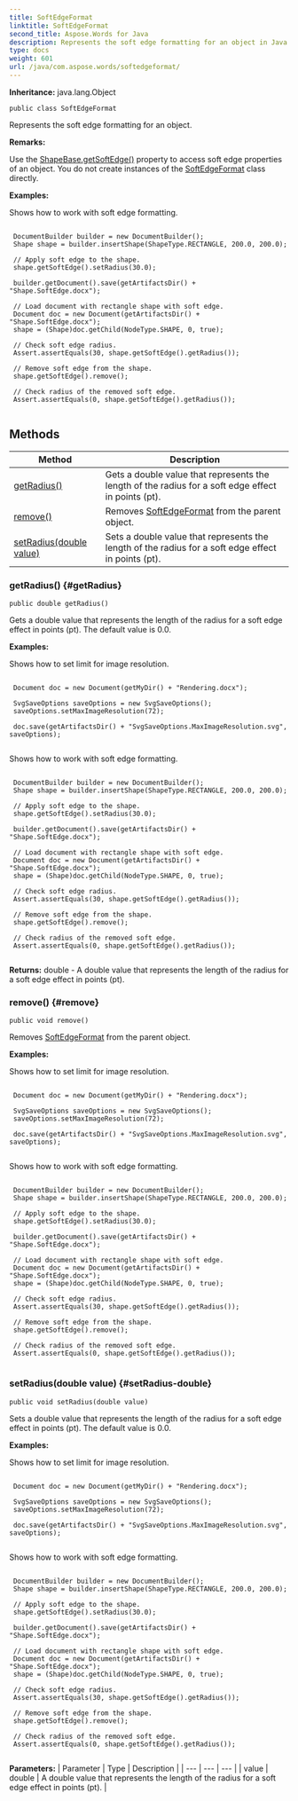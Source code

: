 ```yaml
---
title: SoftEdgeFormat
linktitle: SoftEdgeFormat
second_title: Aspose.Words for Java
description: Represents the soft edge formatting for an object in Java.
type: docs
weight: 601
url: /java/com.aspose.words/softedgeformat/
---
```


**Inheritance:**
java.lang.Object
```
public class SoftEdgeFormat
```

Represents the soft edge formatting for an object.

 **Remarks:** 

Use the [ShapeBase.getSoftEdge()](../../com.aspose.words/shapebase/\#getSoftEdge) property to access soft edge properties of an object. You do not create instances of the [SoftEdgeFormat](../../com.aspose.words/softedgeformat/) class directly.

 **Examples:** 

Shows how to work with soft edge formatting.

```

 DocumentBuilder builder = new DocumentBuilder();
 Shape shape = builder.insertShape(ShapeType.RECTANGLE, 200.0, 200.0);

 // Apply soft edge to the shape.
 shape.getSoftEdge().setRadius(30.0);

 builder.getDocument().save(getArtifactsDir() + "Shape.SoftEdge.docx");

 // Load document with rectangle shape with soft edge.
 Document doc = new Document(getArtifactsDir() + "Shape.SoftEdge.docx");
 shape = (Shape)doc.getChild(NodeType.SHAPE, 0, true);

 // Check soft edge radius.
 Assert.assertEquals(30, shape.getSoftEdge().getRadius());

 // Remove soft edge from the shape.
 shape.getSoftEdge().remove();

 // Check radius of the removed soft edge.
 Assert.assertEquals(0, shape.getSoftEdge().getRadius());
 
```
## Methods

| Method | Description |
| --- | --- |
| [getRadius()](#getRadius) | Gets a double value that represents the length of the radius for a soft edge effect in points (pt). |
| [remove()](#remove) | Removes [SoftEdgeFormat](../../com.aspose.words/softedgeformat/) from the parent object. |
| [setRadius(double value)](#setRadius-double) | Sets a double value that represents the length of the radius for a soft edge effect in points (pt). |
### getRadius() {#getRadius}
```
public double getRadius()
```


Gets a double value that represents the length of the radius for a soft edge effect in points (pt). The default value is 0.0.

 **Examples:** 

Shows how to set limit for image resolution.

```

 Document doc = new Document(getMyDir() + "Rendering.docx");

 SvgSaveOptions saveOptions = new SvgSaveOptions();
 saveOptions.setMaxImageResolution(72);

 doc.save(getArtifactsDir() + "SvgSaveOptions.MaxImageResolution.svg", saveOptions);
 
```

Shows how to work with soft edge formatting.

```

 DocumentBuilder builder = new DocumentBuilder();
 Shape shape = builder.insertShape(ShapeType.RECTANGLE, 200.0, 200.0);

 // Apply soft edge to the shape.
 shape.getSoftEdge().setRadius(30.0);

 builder.getDocument().save(getArtifactsDir() + "Shape.SoftEdge.docx");

 // Load document with rectangle shape with soft edge.
 Document doc = new Document(getArtifactsDir() + "Shape.SoftEdge.docx");
 shape = (Shape)doc.getChild(NodeType.SHAPE, 0, true);

 // Check soft edge radius.
 Assert.assertEquals(30, shape.getSoftEdge().getRadius());

 // Remove soft edge from the shape.
 shape.getSoftEdge().remove();

 // Check radius of the removed soft edge.
 Assert.assertEquals(0, shape.getSoftEdge().getRadius());
 
```

**Returns:**
double - A double value that represents the length of the radius for a soft edge effect in points (pt).
### remove() {#remove}
```
public void remove()
```


Removes [SoftEdgeFormat](../../com.aspose.words/softedgeformat/) from the parent object.

 **Examples:** 

Shows how to set limit for image resolution.

```

 Document doc = new Document(getMyDir() + "Rendering.docx");

 SvgSaveOptions saveOptions = new SvgSaveOptions();
 saveOptions.setMaxImageResolution(72);

 doc.save(getArtifactsDir() + "SvgSaveOptions.MaxImageResolution.svg", saveOptions);
 
```

Shows how to work with soft edge formatting.

```

 DocumentBuilder builder = new DocumentBuilder();
 Shape shape = builder.insertShape(ShapeType.RECTANGLE, 200.0, 200.0);

 // Apply soft edge to the shape.
 shape.getSoftEdge().setRadius(30.0);

 builder.getDocument().save(getArtifactsDir() + "Shape.SoftEdge.docx");

 // Load document with rectangle shape with soft edge.
 Document doc = new Document(getArtifactsDir() + "Shape.SoftEdge.docx");
 shape = (Shape)doc.getChild(NodeType.SHAPE, 0, true);

 // Check soft edge radius.
 Assert.assertEquals(30, shape.getSoftEdge().getRadius());

 // Remove soft edge from the shape.
 shape.getSoftEdge().remove();

 // Check radius of the removed soft edge.
 Assert.assertEquals(0, shape.getSoftEdge().getRadius());
 
```

### setRadius(double value) {#setRadius-double}
```
public void setRadius(double value)
```


Sets a double value that represents the length of the radius for a soft edge effect in points (pt). The default value is 0.0.

 **Examples:** 

Shows how to set limit for image resolution.

```

 Document doc = new Document(getMyDir() + "Rendering.docx");

 SvgSaveOptions saveOptions = new SvgSaveOptions();
 saveOptions.setMaxImageResolution(72);

 doc.save(getArtifactsDir() + "SvgSaveOptions.MaxImageResolution.svg", saveOptions);
 
```

Shows how to work with soft edge formatting.

```

 DocumentBuilder builder = new DocumentBuilder();
 Shape shape = builder.insertShape(ShapeType.RECTANGLE, 200.0, 200.0);

 // Apply soft edge to the shape.
 shape.getSoftEdge().setRadius(30.0);

 builder.getDocument().save(getArtifactsDir() + "Shape.SoftEdge.docx");

 // Load document with rectangle shape with soft edge.
 Document doc = new Document(getArtifactsDir() + "Shape.SoftEdge.docx");
 shape = (Shape)doc.getChild(NodeType.SHAPE, 0, true);

 // Check soft edge radius.
 Assert.assertEquals(30, shape.getSoftEdge().getRadius());

 // Remove soft edge from the shape.
 shape.getSoftEdge().remove();

 // Check radius of the removed soft edge.
 Assert.assertEquals(0, shape.getSoftEdge().getRadius());
 
```

**Parameters:**
| Parameter | Type | Description |
| --- | --- | --- |
| value | double | A double value that represents the length of the radius for a soft edge effect in points (pt). |

